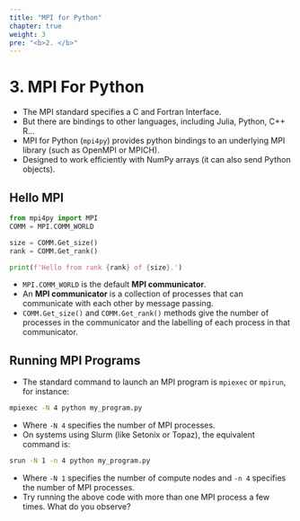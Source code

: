 ```yaml
---
title: "MPI for Python"
chapter: true
weight: 3
pre: "<b>2. </b>"
---
```

# 3. MPI For Python

* The MPI standard specifies a C and Fortran Interface.
* But there are bindings to other languages, including Julia, Python, C++ R...
* MPI for Python (`mpi4py`) provides python bindings to an underlying MPI library (such as OpenMPI or MPICH).
* Designed to work efficiently with NumPy arrays (it can also send Python objects).

## Hello MPI

```python
from mpi4py import MPI
COMM = MPI.COMM_WORLD

size = COMM.Get_size()
rank = COMM.Get_rank()

print(f'Hello from rank {rank} of {size}.')
```

* `MPI.COMM_WORLD` is the default **MPI communicator**.
* An **MPI communicator** is a collection of processes that can communicate with each other by message passing.
* `COMM.Get_size()` and `COMM.Get_rank()` methods give the number of processes in the communicator and the labelling of each process in that communicator.

## Running MPI Programs

* The standard command to launch an MPI program is `mpiexec` or `mpirun`, for instance:

```bash
mpiexec -N 4 python my_program.py
```

* Where `-N 4` specifies the number of MPI processes.
* On systems using Slurm  (like Setonix or Topaz), the equivalent command is:

```bash
srun -N 1 -n 4 python my_program.py
```

* Where `-N 1` specifies the number of compute nodes and `-n 4` specifies the number of MPI processes.
* Try running the above code with more than one MPI process a few times. What do you observe? 
